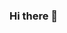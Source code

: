### Hi there 👋
<!--
**HaseebaAfzal/HaseebaAfzal** is a ✨ _special_ ✨ repository because its `README.md` (this file) appears on your GitHub profile.

I'm [Your Name], a passionate learner and a Master's student in Bioinformatics. 
🧬 Currently diving deep into the world of Python and Data Structures.

## 🚀 My Focus
- 🔍 Exploring the wonders of Python programming.
- 📊 Learning and implementing data structures for efficient problem-solving.
- 🧬 Pursuing a Master's in Bioinformatics to merge biology with computational analysis.

## 🌱 What I'm Currently Learning
- Python and its vast ecosystem.
- Advanced Data Structures and Algorithms.
